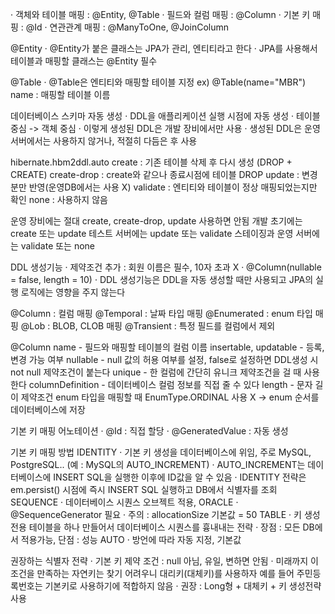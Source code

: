 · 객체와 테이블 매핑 : @Entity, @Table
· 필드와 컬럼 매핑 : @Column
· 기본 키 매핑 : @Id
· 연관관계 매핑 : @ManyToOne, @JoinColumn

@Entity
· @Entity가 붙은 클래스는 JPA가 관리, 엔티티라고 한다
· JPA를 사용해서 테이블과 매핑할 클래스는 @Entity 필수

@Table
· @Table은 엔티티와 매핑할 테이블 지정
ex) @Table(name="MBR")
    name : 매핑할 테이블 이름

데이터베이스 스키마 자동 생성
· DDL을 애플리케이션 실행 시점에 자동 생성
· 테이블 중심 -> 객체 중심
· 이렇게 생성된 DDL은 개발 장비에서만 사용
· 생성된 DDL은 운영서버에서는 사용하지 않거나, 적절히 다듬은 후 사용

hibernate.hbm2ddl.auto
create : 기존 테이블 삭제 후 다시 생성 (DROP + CREATE)
create-drop : create와 같으나 종료시점에 테이블 DROP
update : 변경분만 반영(운영DB에서는 사용 X)
validate : 엔티티와 테이블이 정상 매핑되었는지만 확인
none : 사용하지 않음

운영 장비에는 절대 create, create-drop, update 사용하면 안됨
개발 초기에는 create 또는 update
테스트 서버에는 update 또는 validate
스테이징과 운영 서버에는 validate 또는 none

DDL 생성기능
· 제약조건 추가 : 회원 이름은 필수, 10자 초과 X
· @Column(nullable = false, length = 10)
· DDL 생성기능은 DDL을 자동 생성할 때만 사용되고 JPA의 실행 로직에는 영향을 주지 않는다

@Column : 컬럼 매핑
@Temporal : 날짜 타입 매핑
@Enumerated : enum 타입 매핑
@Lob : BLOB, CLOB 매핑
@Transient : 특정 필드를 컬럼에서 제외

@Column
name - 필드와 매핑할 테이블의 컬럼 이름
insertable, updatable - 등록, 변경 가능 여부
nullable - null 값의 허용 여부를 설정, false로 설정하면 DDL생성 시 not null 제약조건이 붙는다
unique - 한 컬럼에 간단히 유니크 제약조건을 걸 때 사용한다
columnDefinition - 데이터베이스 컬럼 정보를 직접 줄 수 있다
length - 문자 길이 제약조건
enum 타입을 매핑할 때 EnumType.ORDINAL 사용 X → enum 순서를 데이터베이스에 저장

기본 키 매핑 어노테이션
· @Id : 직접 할당
· @GeneratedValue : 자동 생성 

기본 키 매핑 방법
IDENTITY
 · 기본 키 생성을 데이터베이스에 위임, 주로 MySQL, PostgreSQL..
  (예 : MySQL의 AUTO_INCREMENT)
 · AUTO_INCREMENT는 데이터베이스에 INSERT SQL을 실행한 이후에 ID값을 알 수 있음 
 · IDENTITY 전략은 em.persist() 시점에 즉시 INSERT SQL 실행하고 DB에서 식별자를 조회
SEQUENCE
 · 데이터베이스 시퀀스 오브젝트 적용, ORACLE
 · @SequenceGenerator 필요
 · 주의 : allocationSize 기본값 = 50
TABLE
· 키 생성 전용 테이블을 하나 만들어서 데이터베이스 시퀀스를 흉내내는 전략
· 장점 : 모든 DB에서 적용가능, 단점 : 성능
AUTO
 · 방언에 따라 자동 지정, 기본값

권장하는 식별자 전략
· 기본 키 제약 조건 : null 아님, 유일, 변하면 안됨
· 미래까지 이 조건을 만족하는 자연키는 찾기 어려우니 대리키(대체키)를 사용하자
  예를 들어 주민등록번호는 기본키로 사용하기에 적합하지 않음
· 권장 : Long형 + 대체키 + 키 생성전략 사용